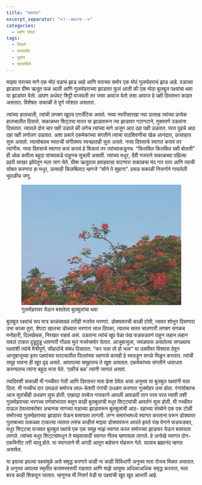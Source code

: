 ```yaml
---
title: "स्वागत"
excerpt_separator: "<!--more-->"
categories:
  - ब्लॉग पोस्ट
tags:
  - निसर्ग
  - वनस्पति
  - पुराण
  - छायाचित्रे
---
```


माझ्या घराच्या मागे एक मोठं वडाचं झाड आहे आणि घराच्या समोर एक मोठं गुलमोहराचं झाड आहे. वडाच्या झाडाला ग्रीष्म
ऋतूत फळं आली आणि गुलमोहराच्या झाडावर फुलं आली की एक मोठा बुलबुल पक्ष्यांचा थवा या झाडांवर येतो. आपण
अर्धवट शिट्टी वाजवली तर जसा आवाज येतो तसा आवाज हे पक्षी दिवसभर काढत असतात. विशेषतः सकाळी ते पूर्ण जोशात
असतात.
<!--more-->
त्यांच्या हालचाली, त्यांची लगबग खूपच एनर्जेटिक असते. नव्या नवरीसारखा नवा उत्साह त्यांच्या प्रत्येक हालचालीत
दिसतो. सकाळभर शिट्ट्या मारत या झाडावरून त्या झाडावर गटागटाने, मुक्तपणे उडतांना दिसतात. त्यातले दोन चार पक्षी
उडाले की लगेच त्यांच्या मागे अजून आठ दहा पक्षी उडतात. परत पुढचे आठ दहा पक्षी लगोलग उडतात. अशा प्रकारे
एकमेकांच्या संगतीने त्यांचा पाठशिवणीचा खेळ आनंदात, उत्साहात सुरू असतो. त्यासोबतच स्वतःची संगीतमय स्वच्छताही सुरू
असते. नव्या दिवसाचे स्वागत करावं तर त्यांनीच. नव्या दिवसाचे स्वागत कसं करावं हे शिकावं तर त्यांच्याकडूनच. “किलबिल
किलबिल पक्षी बोलती” ही ओळ कवीला बहुदा यांच्याकडे पाहूनच सुचली असावी. त्यांच्या मधुर, दैवी गजराने सकाळच्या
पहिल्या प्रहरी साखर झोपेतून मला जाग येते. ग्रीष्म ऋतूतला हवाहवासा वाटणारा सकाळचा मंद गार वारा आणि त्याची सोबत
करणारा हा मधुर, उत्साही किलबिलाट म्हणजे “सोने पे सुहागा”. प्रसन्न सकाळी निसर्गाने गायलेली भूपाळीच जणू.

<figure class="align-center">
  <img
  src="/images/swagat/Artwork.jpg"
  alt="A kadamb tree">
  <figcaption>गुलमोहरावर येऊन बसलेला बुलबुलांचा थवा</figcaption>
</figure>

बुलबुल पक्ष्यांचं रूप मात्र काळंसावळं तरीही नजरेत भरणारं. डोक्यावरची काळी टोपी, त्यावर शोभून दिसणारा उभा काळा
तुरा, शेपटा खालचा डोळ्यात भरणारा लाल ठिपका, त्यातच सतत चालणारी लगबग सगळच मनोहारी, दिलखेचक, निरखत
राहावं असं. उडताना त्यांचं खूप वेळा पंख फडफडवणं पाहून लहान लहान पावलं टाकत दुडूदुडू धावणारी गोंडस मुलं
नजरेसमोर येतात. आजूबाजूला, जवळपास असलेल्या सगळ्याच पक्ष्यांशी त्यांचे मैत्रीपूर्ण, सौहार्दाचे संबंध दिसतात. “कर भला
तो हो भला” या उक्तीवर विश्वास ठेवून आजूबाजूच्या इतर पक्ष्यांच्या घरट्यातील पिल्लांच्या रक्षणाचे कामही हे स्वतःहून सगळे
मिळून करतात. त्यांची समूह भावना ही खूप दृढ असते. आपापल्या समूहातच ते खुश असतात. एकमेकांच्या संगतीने धावाधाव
करण्यातच त्यांना बहुदा मजा येते. ‘एकीचं बळ’ त्यांनी जाणलं असावं.

त्यादिवशी सकाळी मी गच्चीवर गेली आणि दिवसभर मला फ्रेश ठेवेल असा अनुभव या बुलबुल पक्ष्यांनी मला दिला. मी गच्चीचं
दार उघडलं समोरच लाल-केशरी रंगांची उधळण करणारा गुलमोहर उभा होता. रंगांसोबतच आज सुरांचीही उधळण सुरू होती.
एखाद्या तरबेज गायकाने आपली आवडती तान परत परत घ्यावी तशी गुलमोहराच्या भरगच्च पर्णसांभारात बसून काही बुलबुलांची
मधुर शिट्ट्यांची आवर्तनं सुरू होती. मी गच्चीवर पाऊल ठेवल्याबरोबर अचानक मागच्या वडाच्या झाडावरून बुलबुलांची आठ-
दहाच्या संख्येने एक एक टोळी समोरच्या गुलमोहराच्या झाडावर येऊन बसायला लागली. लग्न समारंभामध्ये स्वागत करताना
वरून डोक्यावर गुलाबाच्या पाकळ्या टाकल्या जातात तसंच काहीसं माझ्या डोक्यावरून आपले इवले पंख वेगाने फडफडवत,
मधुर शिट्ट्या वाजवत बुलबुल पक्षांचे एक एक समूह माझं स्वागत करत समोरच्या झाडावर येऊन बसायला लागले. त्यांच्या मधुर
शिट्ट्यांमधून ते माझ्यासाठी स्वागत गीतच म्हणायला लागले. हे अनोखे स्वागत दोन-एकमिनीट तरी चालू होते. या स्वागताने मी
अगदी आतून बाहेरून मोहरून गेले. यालाच ब्रह्मानंद म्हणत असावेत.

या इवल्या इवल्या पक्ष्यांमुळे असे समृद्ध करणारे काही ना काही विविधांगी अनुभव मला रोजच मिळत असतात. हे अनुभव
आपल्या स्मृतीत कायमस्वरूपी राहतात आणि  माझे आयुष्य अधिकाअधिक समृद्ध करतात, मला बरच काही शिकवून जातात.
म्हणूनच मी निसर्ग वेडी या पक्ष्यांची खूप खूप आभारी आहे.
